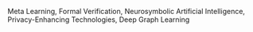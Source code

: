 Meta Learning, Formal Verification, Neurosymbolic Artificial Intelligence, Privacy-Enhancing Technologies, Deep Graph Learning
